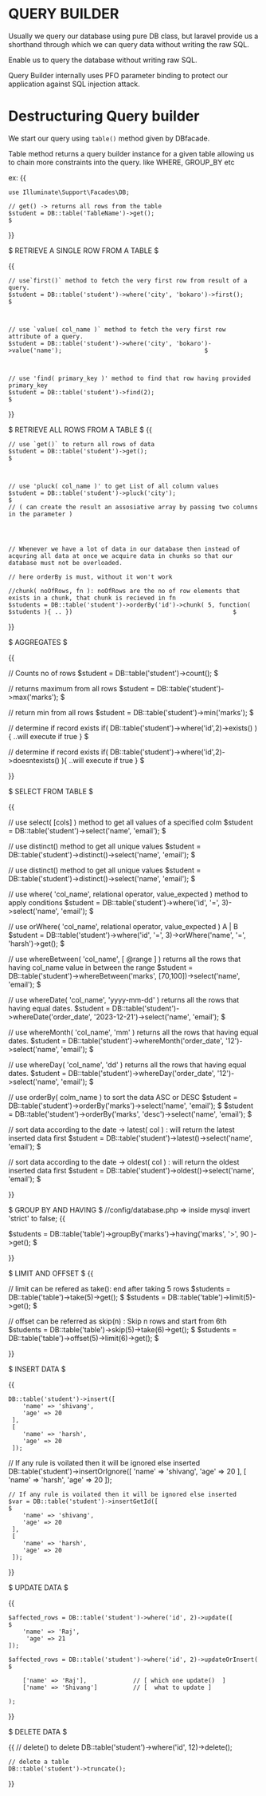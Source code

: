 #                                           QUERY BUILDER


Usually we query our database using pure DB class, but laravel provide us a shorthand through which we can query data without writing the raw SQL.

Enable us to query the database without writing raw SQL.

Query Builder internally uses PFO parameter binding to protect our application against SQL injection attack.

# Destructuring Query builder

We start our query using `table()` method given by DBfacade.

Table method returns a query builder instance for a given table allowing us to chain more constraints into the query. like WHERE, GROUP_BY etc

ex: 
{{

    use Illuminate\Support\Facades\DB;

    // get() -> returns all rows from the table
    $student = DB::table('TableName')->get();                                                                    $

}}



$ RETRIEVE A SINGLE ROW FROM A TABLE $
 

{{
    
    // use`first()` method to fetch the very first row from result of a query.
    $student = DB::table('student')->where('city', 'bokaro')->first();                                             $



    // use `value( col_name )` method to fetch the very first row attribute of a query.
    $student = DB::table('student')->where('city', 'bokaro')->value('name');                                        $



    // use 'find( primary_key )' method to find that row having provided primary_key
    $student = DB::table('student')->find(2);                                                                       $

}}





$ RETRIEVE ALL ROWS FROM A TABLE $
{{


    // use `get()` to return all rows of data
    $student = DB::table('student')->get();                                                                         $
    

 
    // use 'pluck( col_name )' to get List of all column values
    $student = DB::table('student')->pluck('city');                                                                 $    
    // ( can create the result an assosiative array by passing two columns in the parameter )




    // Whenever we have a lot of data in our database then instead of acquring all data at once we acquire data in chunks so that our database must not be overloaded.

    // here orderBy is must, without it won't work

    //chunk( noOfRows, fn ): noOfRows are the no of row elements that exists in a chunk, that chunk is recieved in fn 
    $students = DB::table('student')->orderBy('id')->chunk( 5, function( $students ){ .. })                                             $



}}



$ AGGREGATES $ 

{{

// Counts no of rows
$student = DB::table('student')->count();                                                                            $

// returns maximum from all rows
$student = DB::table('student')->max('marks');                                                                       $

//  return min from all rows
$student = DB::table('student')->min('marks');                                                                       $

// determine if record exists
if( DB::table('student')->where('id',2)->exists() ){  ..will execute if true  }                                      $

// determine if record exists
if( DB::table('student')->where('id',2)->doesntexists() ){  ..will execute if true  }                                $


}}




$ SELECT FROM TABLE $

{{

// use select( [cols] ) method to get all values of a specified colm
$student = DB::table('student')->select('name', 'email');                                                              $


// use distinct() method to get all unique values
$student = DB::table('student')->distinct()->select('name', 'email');                                                  $


// use distinct() method to get all unique values
$student = DB::table('student')->distinct()->select('name', 'email');                                                  $


// use where( 'col_name', relational operator,  value_expected ) method to apply conditions
$student = DB::table('student')->where('id', '=', 3)->select('name', 'email');                                         $


// use orWhere( 'col_name', relational operator,  value_expected )  A | B 
$student = DB::table('student')->where('id', '=', 3)->orWhere('name', '=', 'harsh')->get();                            $


// use whereBetween( 'col_name', [ @range ] )  returns all the rows that having col_name value in between the range
$student = DB::table('student')->whereBetween('marks', [70,100])->select('name', 'email');                             $


// use whereDate( 'col_name', 'yyyy-mm-dd' ) returns all the rows that having equal dates. 
$student = DB::table('student')->whereDate('order_date', '2023-12-21')->select('name', 'email');                       $


// use whereMonth( 'col_name', 'mm' ) returns all the rows that having equal dates. 
$student = DB::table('student')->whereMonth('order_date', '12')->select('name', 'email');                              $


// use whereDay( 'col_name', 'dd' ) returns all the rows that having equal dates. 
$student = DB::table('student')->whereDay('order_date', '12')->select('name', 'email');                                $


// use orderBy( colm_name ) to sort the data ASC or DESC
$student = DB::table('student')->orderBy('marks')->select('name', 'email');                                            $
$student = DB::table('student')->orderBy('marks', 'desc')->select('name', 'email');                                    $



// sort data according to the date -> latest( col ) : will return the latest inserted data first
$student = DB::table('student')->latest()->select('name', 'email');                                $

// sort data according to the date -> oldest( col ) : will return the oldest inserted data first
$student = DB::table('student')->oldest()->select('name', 'email');                                $


  
}}




$ GROUP BY  AND  HAVING  $
//config/database.php => inside mysql invert 'strict' to false;
{{

$students = DB::table('table')->groupBy('marks')->having('marks', '>', 90 )->get();                           $

}}



$ LIMIT AND OFFSET $
{{

// limit can be refered as take(): end after taking 5 rows
$students = DB::table('table')->take(5)->get();                                  $
$students = DB::table('table')->limit(5)->get();                                  $


// offset can be referred as skip(n) : Skip n rows and start from 6th
$students = DB::table('table')->skip(5)->take(6)->get();                           $
$students = DB::table('table')->offset(5)->limit(6)->get();                           $


}}






$ INSERT DATA $

{{

    DB::table('student')->insert([ 
        'name' => 'shivang',
        'age' => 20
     ],
     [  
        'name' => 'harsh',
        'age' => 20
     ]);


   // If any rule is voilated then it will be ignored else inserted
    DB::table('student')->insertOrIgnore([ 
        'name' => 'shivang',
        'age' => 20
     ],
     [  
        'name' => 'harsh',
        'age' => 20
     ]);


    // If any rule is voilated then it will be ignored else inserted
    $var = DB::table('student')->insertGetId([                                                     $
        'name' => 'shivang',
        'age' => 20
     ],
     [  
        'name' => 'harsh',
        'age' => 20
     ]); 
}}





$ UPDATE DATA $

{{

    $affected_rows = DB::table('student')->where('id', 2)->update([                                  $
        'name' => 'Raj',
         'age' => 21
    ]);

    $affected_rows = DB::table('student')->where('id', 2)->updateOrInsert(                               $

        ['name' => 'Raj'],             // [ which one update()  ]
        ['name' => 'Shivang']          // [  what to update ]

    );
}}



$ DELETE DATA $

{{
    // delete() to delete
    DB::table('student')->where('id', 12)->delete();

    // delete a table
    DB::table('student')->truncate();
}}